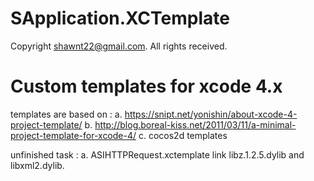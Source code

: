 SApplication.XCTemplate
=======================

Copyright shawnt22@gmail.com. All rights received.

Custom templates for xcode 4.x
=======================

templates are based on :
a. https://snipt.net/yonishin/about-xcode-4-project-template/
b. http://blog.boreal-kiss.net/2011/03/11/a-minimal-project-template-for-xcode-4/
c. cocos2d templates

unfinished task :
a. ASIHTTPRequest.xctemplate link libz.1.2.5.dylib and libxml2.dylib.